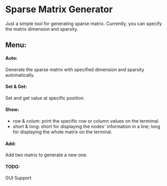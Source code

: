 # Sparse Matrix Generator
Just a simple tool for generating sparse matrix. Currently, you can specify the matrix dimension and sparsity.

## Menu:
#### Auto:
Generate the sparse matrix with specified dimension and sparsity automatically.

#### Set & Get:
Set and get value at specific position.

#### Show:
* row & colum: print the specific row or column values on the termimal.
* short & long: short for displaying the nodes' information in a line; long for displaying the whole matrix on the terminal.

#### Add:
Add two matrix to generate a new one.


#### TODO:
GUI Support


